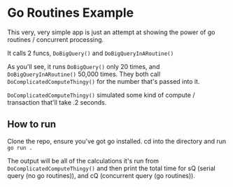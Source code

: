 # Go Routines Example

This very, very simple app is just an attempt at showing the power of go routines / concurrent processing.

It calls 2 funcs, ``DoBigQuery()`` and ``DoBigQueryInARoutine()``

As you'll see, it runs ``DoBigQuery()`` only 20 times, and ``DoBigQueryInARoutine()`` 50,000 times. They both call ``DoComplicatedComputeThingy()`` for the number that's passed into it. 

``DoComplicatedComputeThingy()`` simulated some kind of compute / transaction that'll take .2 seconds.

## How to run

Clone the repo, ensure you've got go installed.
cd into the directory and run ``go run .`` 

The output will be all of the calculations it's run from ``DoComplicatedComputeThingy()`` and then print the total time for sQ (serial query (no go routines)), and cQ (concurrent query (go routines)).